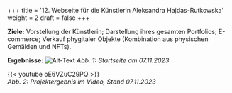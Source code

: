 +++
title = '12. Webseite für die Künstlerin Aleksandra Hajdas-Rutkowska'
weight = 2
draft = false
+++


**Ziele:** Vorstellung der Künstlerin; Darstellung ihres gesamten Portfolios; E-commerce; Verkauf phygitaler Objekte (Kombination aus physischen Gemälden und NFTs).

**Ergebnisse:**
![Alt-Text](/img/p12.1.b.jpg)
*Abb. 1: Startseite am 07.11.2023*  

{{< youtube oE6VZuC29PQ >}}  
*Abb. 2: Projektergebnis im Video, Stand 07.11.2023*